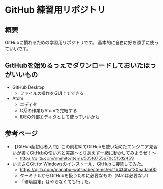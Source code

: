 ﻿# GitHub 練習用リポジトリ

## 概要

GitHubに慣れるための学習用リポジトリです。
基本的に自由に好き勝手に使っていいです。

## GitHubを始めるうえでダウンロードしておいたほうがいいもの

- GitHub Desktop
	- ファイルの操作をGUI上でできる
- Atom
	- エディタ
	- C系の作業もAtomで完結する
	- IDEの外部エディタとして使っていいかも

## 参考ページ

- 【GitHub超初心者入門】この前初めてGitHubを使い始めたエンジニア見習いが書くGitHubの使い方と実践～とりあえず一緒に動かしてみようぜ！～
	- https://qiita.com/nnahito/items/565f8755e70c51532459
- いまさらGit for Windowsのインストール、GitHubに接続してみた。
	- https://qiita.com/manabu-watanabe/items/ecf1b434baf305adaa00
	- ターミナルからGitHubを扱うために必要なもの（Macは必要ない）
	- 「環境設定」はやらなくても行けた。
